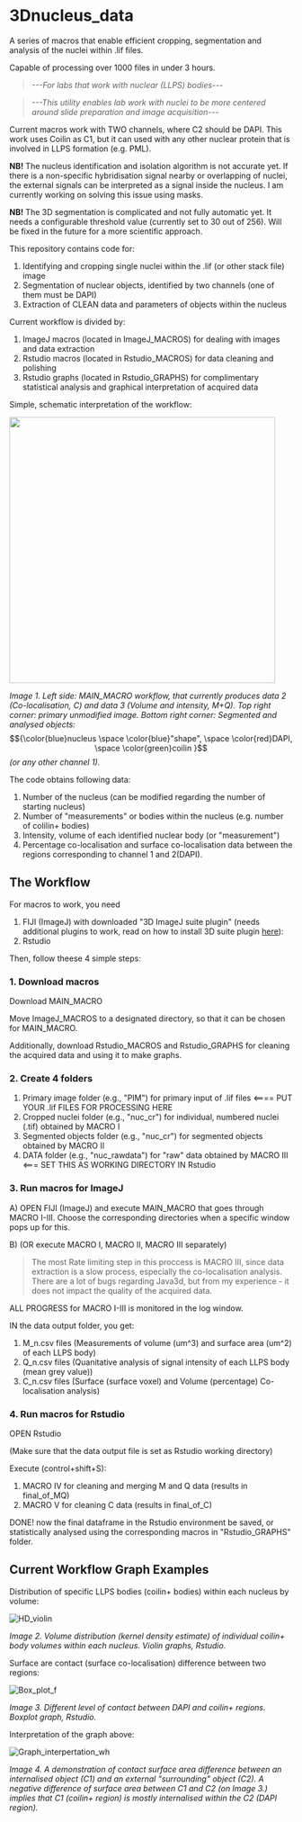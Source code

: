 # 3Dnucleus_data
A series of macros that enable efficient cropping, segmentation and analysis of the nuclei within .lif files. 

Capable of processing over 1000 files in under 3 hours. 

>_---For labs that work with nuclear (LLPS) bodies---_

>_---This utility enables lab work with nuclei to be more centered around slide preparation and image acquisition---_

Current macros work with TWO channels, where C2 should be DAPI. This work uses Coilin as C1, but it can used with any other nuclear protein that is involved in LLPS formation (e.g. PML). 


__NB!__ The nucleus identification and isolation algorithm is not accurate yet. If there is a non-specific hybridisation signal nearby or overlapping of nuclei, the external signals can be interpreted as a signal inside the nucleus.
I am currently working on solving this issue using masks.

__NB!__ The 3D segmentation is complicated and not fully automatic yet. It needs a configurable threshold value (currently set to 30 out of 256). Will be fixed in the future for a more scientific approach. 

This repository contains code for:
1) Identifying and cropping single nuclei within the .lif (or other stack file) image
2) Segmentation of nuclear objects, identified by two channels (one of them must be DAPI)
3) Extraction of CLEAN data and parameters of objects within the nucleus

Current workflow is divided by:
1) ImageJ macros (located in ImageJ_MACROS) for dealing with images and data extraction
2) Rstudio macros (located in Rstudio_MACROS) for data cleaning and polishing
3) Rstudio graphs (located in Rstudio_GRAPHS) for complimentary statistical analysis and graphical interpretation of acquired data

Simple, schematic interpretation of the workflow:

<img src="https://github.com/user-attachments/assets/644c2e43-ca8e-4f0a-8952-e350a90367f8" width="473">

_Image 1. Left side: MAIN_MACRO workflow, that currently produces data 2 (Co-localisation, C) and data 3 (Volume and intensity, M+Q).
Top right corner: primary unmodified image. 
Bottom right corner: Segmented and analysed objects:_ $${\color{blue}nucleus \space \color{blue}"shape", \space \color{red}DAPI, \space \color{green}coilin }$$ _(or any other channel 1)._

The code obtains following data:
1) Number of the nucleus (can be modified regarding the number of starting nucleus)
2) Number of "measurements" or bodies within the nucleus (e.g. number of colilin+ bodies)
3) Intensity, volume of each identified nuclear body (or "measurement")
4) Percentage co-localisation and surface co-localisation data between the regions corresponding to channel 1 and 2(DAPI).

## The Workflow

For macros to work, you need
1) FIJI (ImageJ) with downloaded "3D ImageJ suite plugin" (needs additional plugins to work, read on how to install 3D suite plugin [here](https://mcib3d.frama.io/3d-suite-imagej/)):
2) Rstudio

Then, follow theese 4 simple steps:

### 1. Download macros

Download MAIN_MACRO

Move ImageJ_MACROS to a designated directory, so that it can be chosen for MAIN_MACRO.

Additionally, download Rstudio_MACROS and Rstudio_GRAPHS for cleaning the acquired data and using it to make graphs.

### 2. Create 4 folders
1) Primary image folder (e.g., "PIM") for primary input of .lif files <==== PUT YOUR .lif FILES FOR PROCESSING HERE
2) Cropped nuclei folder (e.g., "nuc_cr") for individual, numbered nuclei (.tif) obtained by MACRO I
3) Segmented objects folder (e.g., "nuc_cr") for segmented objects obtained by MACRO II
4) DATA folder (e.g., "nuc_rawdata") for "raw" data obtained by MACRO III <=== SET THIS AS WORKING DIRECTORY IN Rstudio

### 3. Run macros for ImageJ

A) OPEN FIJI (ImageJ) and execute MAIN_MACRO that goes through MACRO I-III. Choose the corresponding directories when a specific window pops up for this.

B) (OR execute MACRO I, MACRO II, MACRO III separately)

> The most Rate limiting step in this proccess is MACRO III, since data extraction is a slow process, especially the co-localisation analysis. There are a lot of bugs regarding Java3d, but from my experience - it does not impact the quality of the acquired data.

ALL PROGRESS for MACRO I-III is monitored in the log window.

IN the data output folder, you get:
1) M_n.csv files (Measurements of volume (um^3) and surface area (um^2) of each LLPS body)
2) Q_n.csv files (Quanitative analysis of signal intensity of each LLPS body (mean grey value))
3) C_n.csv files (Surface (surface voxel) and Volume (percentage) Co-localisation analysis)

### 4. Run macros for Rstudio
OPEN Rstudio

(Make sure that the data output file is set as Rstudio working directory)

Execute (control+shift+S):
1) MACRO IV for cleaning and merging M and Q data (results in final_of_MQ)
2) MACRO V for cleaning C data (results in final_of_C)

DONE! now the final dataframe in the Rstudio environment be saved, or statistically analysed using the corresponding macros in "Rstudio_GRAPHS" folder.

## Current Workflow Graph Examples

Distribution of specific LLPS bodies (coilin+ bodies) within each nucleus by volume:

![HD_violin](https://github.com/user-attachments/assets/1611c9c1-de60-4e85-9763-a6923d29c3b8)

_Image 2. Volume distribution (kernel density estimate) of individual coilin+ body volumes within each nucleus. Violin graphs, Rstudio._

Surface are contact (surface co-localisation) difference between two regions: 

![Box_plot_f](https://github.com/user-attachments/assets/d82b193c-7b09-4a14-beda-7b9db3d97600)

_Image 3. Different level of contact between DAPI and coilin+ regions. Boxplot graph, Rstudio._ 

Interpretation of the graph above:  

![Graph_interpertation_wh](https://github.com/user-attachments/assets/72e6e0b4-862f-4a47-9582-9cff67691a76)

_Image 4. A demonstration of contact surface area difference between an internalised object (C1) and an external "surrounding" object (C2). A negative difference of surface area between C1 and C2 (on Image 3.) implies that C1 (coilin+ region) is mostly internalised within the C2 (DAPI region)._







